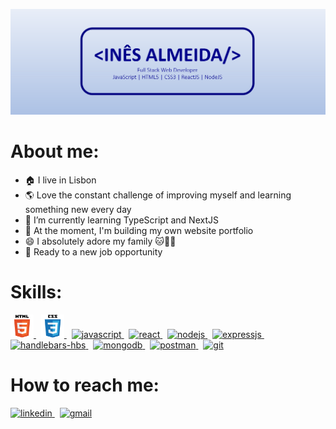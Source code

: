 ![Full Stack Web Developer](https://github.com/InesAlmeida-91/InesAlmeida-91/blob/main/Logo.png)

# About me:
- 🏠 I live in Lisbon
- 🌎 Love the constant challenge of improving myself and learning something new every day
- 🌱 I’m currently learning TypeScript and NextJS
- 🚀 At the moment, I'm building my own website portfolio
- 😄 I absolutely adore my family 🐱👶🐶
- 📌 Ready to a new job opportunity

# Skills: 
<div>
  <p>
    <a href="https://www.w3.org/html/" target="_blank" rel="noreferrer">
      <img
        src="https://raw.githubusercontent.com/devicons/devicon/master/icons/html5/html5-original-wordmark.svg"
        alt="html5"
        width="37"
      />
    </a>
    &nbsp;
    <a href="https://www.w3schools.com/css/" target="_blank" rel="noreferrer">
      <img
        src="https://raw.githubusercontent.com/devicons/devicon/master/icons/css3/css3-original-wordmark.svg"
        alt="css3"
        width="37"
      />
    </a>
    &nbsp;
    <a
      href="https://developer.mozilla.org/en-US/docs/Web/JavaScript"
      target="_blank"
      rel="noreferrer"
    >
      <img
        src="https://upload.wikimedia.org/wikipedia/commons/9/99/Unofficial_JavaScript_logo_2.svg"
        alt="javascript"
        width="30"
      />
    </a>
    &nbsp;
    <a href="https://reactjs.org/" target="_blank" rel="noreferrer">
      <img
        src="https://upload.wikimedia.org/wikipedia/commons/4/47/React.svg"
        alt="react"
        width="30"
      />
    </a>
    &nbsp;
    <a href="https://nodejs.org" target="_blank" rel="noreferrer">
      <img
        src="https://www.svgrepo.com/show/303266/nodejs-icon-logo.svg"
        alt="nodejs"
        width="30"
      />
    </a>
    &nbsp;
    <a href="https://expressjs.com" target="_blank" rel="noreferrer">
      <img
        src="https://img.icons8.com/officexs/512/express-js.png"
        alt="expressjs"
        width="30"
      />
    </a>
    &nbsp;
       <a href="https://handlebarsjs.com/" target="_blank" rel="noreferrer">
      <img
        src="https://img.icons8.com/office/512/handlebar-mustache.png"
        alt="handlebars-hbs"
        width="30"
      />
    </a>
    &nbsp;
    <a href="https://www.mongodb.com/" target="_blank" rel="noreferrer">
      <img
        src="https://cdn.worldvectorlogo.com/logos/mongodb-icon-1.svg"
        alt="mongodb"
        width="35"
      />
    </a>
    &nbsp;
    <a href="https://www.postman.com/" target="_blank" rel="noreferrer">
      <img
        src="https://www.svgrepo.com/show/354202/postman-icon.svg"
        alt="postman"
        width="32"
      />
    </a>
    &nbsp;
    <a href="https://git-scm.com/" target="_blank" rel="noreferrer">
      <img
        src="https://www.vectorlogo.zone/logos/git-scm/git-scm-icon.svg"
        alt="git"
        width="30"
      />
    </a>
  </p>
</div>


# How to reach me:
<div>
  <a href="https://www.linkedin.com/in/inês-almeida-web-developer/">
    <img 
      src='https://cdn.jsdelivr.net/npm/simple-icons@3.0.1/icons/linkedin.svg' 
      alt='linkedin'
      width="32"
      /> 
  </a>
    &nbsp;
  <a href="mailto:ines.almeida.203@gmail.com">
    <img 
      src='https://cdnjs.cloudflare.com/ajax/libs/simple-icons/3.2.0/gmail.svg'
      alt='gmail'
      width="32"
      /> 
  </a>
</div>
